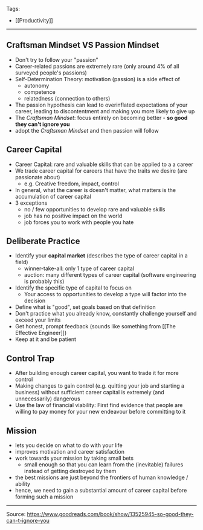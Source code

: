 Tags:
- [[Productivity]]
---
## Craftsman Mindset VS Passion Mindset
- Don't try to follow your "passion"
- Career-related passions are extremely rare (only around 4% of all surveyed people's passions)
- Self-Determination Theory: motivation (passion) is a side effect of
    - autonomy
    - competence
    - relatedness (connection to others)
- The passion hypothesis can lead to overinflated expectations of your career, leading to discontentment and making you more likely to give up
- The _Craftsman Mindset_: focus entirely on becoming better - **so good they can't ignore you**
- adopt the _Craftsman Mindset_ and then passion will follow

## Career Capital
- Career Capital: rare and valuable skills that can be applied to a a career
- We trade career capital for careers that have the traits we desire (are passionate about)
    - e.g. Creative freedom, impact, control
- In general, what the career is doesn't matter, what matters is the accumulation of career capital
- 3 exceptions
    - no / few opportunities to develop rare and valuable skills
    - job has no positive impact on the world
    - job forces you to work with people you hate

## Deliberate Practice
- Identify your **capital market** (describes the type of career capital in a field)
    - winner-take-all: only 1 type of career capital
    - auction: many different types of career capital (software engineering is probably this)
- Identify the specific type of capital to focus on
    - Your access to opportunities to develop a type will factor into the decision
- Define what is "good", set goals based on that definition
- Don't practice what you already know, constantly challenge yourself and exceed your limits
- Get honest, prompt feedback (sounds like something from [[The Effective Engineer]])
- Keep at it and be patient

## Control Trap
- After building enough career capital, you want to trade it for more control
- Making changes to gain control (e.g. quitting your job and starting a business) without sufficient career capital is extremely (and unnecessarily) dangerous
- Use the law of financial viability: First find evidence that people are willing to pay money for your new endeavour before committing to it

## Mission
- lets you decide on what to do with your life
- improves motivation and career satisfaction
- work towards your mission by taking small bets
    - small enough so that you can learn from the (inevitable) failures instead of getting destroyed by them
- the best missions are just beyond the frontiers of human knowledge / ability
- hence, we need to gain a substantial amount of career capital before forming such a mission
---
Source: https://www.goodreads.com/book/show/13525945-so-good-they-can-t-ignore-you
